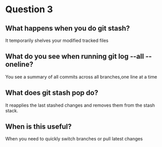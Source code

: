 # Question 3

##  What happens when you do git stash?
It temporarily shelves your modified tracked files

##  What do you see when running git log --all --oneline?
You see a  summary of all commits across all branches,one line at a time

##  What does git stash pop do?
It reapplies the last stashed changes and removes them from the stash stack.

## When is this useful?
When you need to quickly switch branches or pull latest changes 
